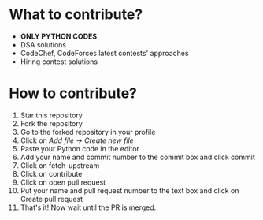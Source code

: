 # What to contribute?
- **ONLY PYTHON CODES**
- DSA solutions
- CodeChef, CodeForces latest contests' approaches 
- Hiring contest solutions

# How to contribute?
1. Star this repository
2. Fork the repository
3. Go to the forked repository in your profile
4. Click on *Add file -> Create new file*
5. Paste your Python code in the editor 
6. Add your name and commit number to the commit box and click commit
7. Click on fetch-upstream
8. Click on contribute
9. Click on open pull request
10. Put your name and pull request number to the text box and click on Create pull request
11. That's it! Now wait until the PR is merged. 



